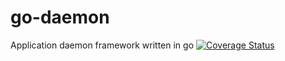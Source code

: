 # go-daemon
Application daemon framework written in go
[![Coverage Status](https://coveralls.io/repos/github/helto4real/go-daemon/badge.svg?branch=master)](https://coveralls.io/github/helto4real/go-daemon?branch=master)
